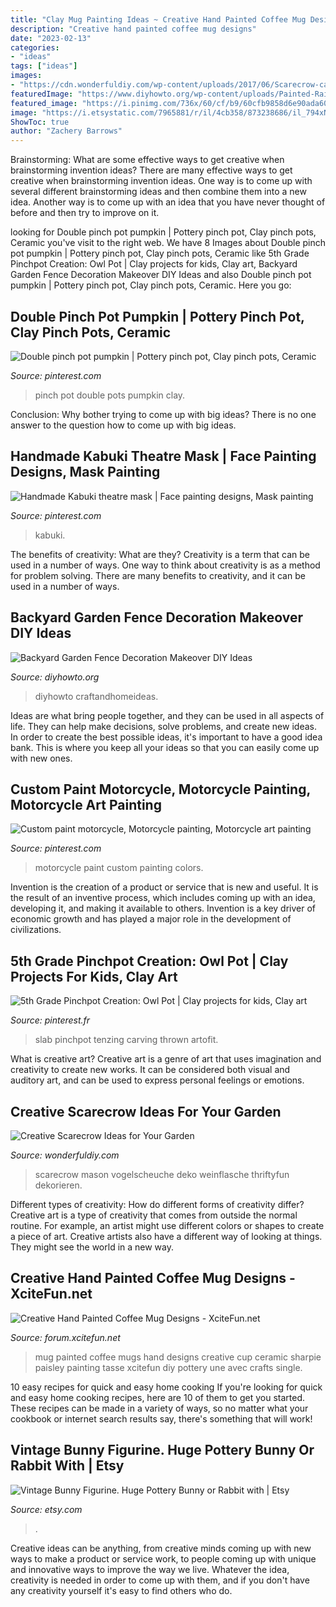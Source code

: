 ```yaml
---
title: "Clay Mug Painting Ideas ~ Creative Hand Painted Coffee Mug Designs"
description: "Creative hand painted coffee mug designs"
date: "2023-02-13"
categories:
- "ideas"
tags: ["ideas"]
images:
- "https://cdn.wonderfuldiy.com/wp-content/uploads/2017/06/Scarecrow-candle-jars.jpg"
featuredImage: "https://www.diyhowto.org/wp-content/uploads/Painted-Rainbow-Pencil-Garden-Fence-Decor-20-Fence-Decoration-Makeover-DIY-Ideas-DIYHowto.jpg"
featured_image: "https://i.pinimg.com/736x/60/cf/b9/60cfb9858d6e90ada608d9effbe3d028.jpg"
image: "https://i.etsystatic.com/7965881/r/il/4cb358/873238686/il_794xN.873238686_rgsf.jpg"
ShowToc: true
author: "Zachery Barrows"
---
```



Brainstorming: What are some effective ways to get creative when brainstorming invention ideas?
There are many effective ways to get creative when brainstorming invention ideas. One way is to come up with several different brainstorming ideas and then combine them into a new idea. Another way is to come up with an idea that you have never thought of before and then try to improve on it.

	

		
looking for Double pinch pot pumpkin | Pottery pinch pot, Clay pinch pots, Ceramic you've visit to the right web. We have 8 Images about Double pinch pot pumpkin | Pottery pinch pot, Clay pinch pots, Ceramic like 5th Grade Pinchpot Creation: Owl Pot | Clay projects for kids, Clay art, Backyard Garden Fence Decoration Makeover DIY Ideas and also Double pinch pot pumpkin | Pottery pinch pot, Clay pinch pots, Ceramic. Here you go:
		
    
## Double Pinch Pot Pumpkin | Pottery Pinch Pot, Clay Pinch Pots, Ceramic

<img loading=lazy src="https://i.pinimg.com/736x/65/cb/67/65cb6743d3fb0d6aa3a16005bc0a8b7a.jpg" onerror="this.onerror=null;this.src='https://tse2.mm.bing.net/th?id=OIP.b8yQy2u3fKz4VFh77E_V-gHaJ6&amp;pid=15.1';" alt="Double pinch pot pumpkin | Pottery pinch pot, Clay pinch pots, Ceramic">

_Source: pinterest.com_

>pinch pot double pots pumpkin clay. 

	

Conclusion: Why bother trying to come up with big ideas?
There is no one answer to the question how to come up with big ideas.

    
## Handmade Kabuki Theatre Mask | Face Painting Designs, Mask Painting

<img loading=lazy src="https://i.pinimg.com/736x/02/a1/d3/02a1d3a58c5dd5e89c3df8cd8de650ab--clay-masks-historical-art.jpg" onerror="this.onerror=null;this.src='https://tse3.mm.bing.net/th?id=OIP.695xmVnWLOeR4x_KH9evggHaJ3&amp;pid=15.1';" alt="Handmade Kabuki theatre mask | Face painting designs, Mask painting">

_Source: pinterest.com_

>kabuki. 

	

The benefits of creativity: What are they?
Creativity is a term that can be used in a number of ways. One way to think about creativity is as a method for problem solving. There are many benefits to creativity, and it can be used in a number of ways.

    
## Backyard Garden Fence Decoration Makeover DIY Ideas

<img loading=lazy src="https://www.diyhowto.org/wp-content/uploads/Painted-Rainbow-Pencil-Garden-Fence-Decor-20-Fence-Decoration-Makeover-DIY-Ideas-DIYHowto.jpg" onerror="this.onerror=null;this.src='https://tse1.mm.bing.net/th?id=OIP.7i36tDUQ0461UGGG2ngPZQHaJ8&amp;pid=15.1';" alt="Backyard Garden Fence Decoration Makeover DIY Ideas">

_Source: diyhowto.org_

>diyhowto craftandhomeideas. 

	

Ideas are what bring people together, and they can be used in all aspects of life. They can help make decisions, solve problems, and create new ideas. In order to create the best possible ideas, it's important to have a good idea bank. This is where you keep all your ideas so that you can easily come up with new ones.

    
## Custom Paint Motorcycle, Motorcycle Painting, Motorcycle Art Painting

<img loading=lazy src="https://i.pinimg.com/736x/60/cf/b9/60cfb9858d6e90ada608d9effbe3d028.jpg" onerror="this.onerror=null;this.src='https://tse4.mm.bing.net/th?id=OIP.0medRI2H3v9aUq1h1mkAGAHaLH&amp;pid=15.1';" alt="Custom paint motorcycle, Motorcycle painting, Motorcycle art painting">

_Source: pinterest.com_

>motorcycle paint custom painting colors. 

	

Invention is the creation of a product or service that is new and useful. It is the result of an inventive process, which includes coming up with an idea, developing it, and making it available to others. Invention is a key driver of economic growth and has played a major role in the development of civilizations.

    
## 5th Grade Pinchpot Creation: Owl Pot | Clay Projects For Kids, Clay Art

<img loading=lazy src="https://i.pinimg.com/736x/c6/70/95/c67095bcba262fd4361f55f0efdc2d3d--th-grades-clay-projects.jpg" onerror="this.onerror=null;this.src='https://tse1.mm.bing.net/th?id=OIP.TMZYFE4ASgYe9XcG8Hwm6gHaJ3&amp;pid=15.1';" alt="5th Grade Pinchpot Creation: Owl Pot | Clay projects for kids, Clay art">

_Source: pinterest.fr_

>slab pinchpot tenzing carving thrown artofit. 

	

What is creative art?
Creative art is a genre of art that uses imagination and creativity to create new works. It can be considered both visual and auditory art, and can be used to express personal feelings or emotions.

    
## Creative Scarecrow Ideas For Your Garden

<img loading=lazy src="https://cdn.wonderfuldiy.com/wp-content/uploads/2017/06/Scarecrow-candle-jars.jpg" onerror="this.onerror=null;this.src='https://tse2.mm.bing.net/th?id=OIP.GKr2jMJxKHZBjSb8-25UtwHaJ6&amp;pid=15.1';" alt="Creative Scarecrow Ideas for Your Garden">

_Source: wonderfuldiy.com_

>scarecrow mason vogelscheuche deko weinflasche thriftyfun dekorieren. 

	

Different types of creativity: How do different forms of creativity differ?
Creative art is a type of creativity that comes from outside the normal routine. For example, an artist might use different colors or shapes to create a piece of art. Creative artists also have a different way of looking at things. They might see the world in a new way.

    
## Creative Hand Painted Coffee Mug Designs - XciteFun.net

<img loading=lazy src="http://img.xcitefun.net/users/2014/11/365681,xcitefun-coffee-mug-designs-12.jpg" onerror="this.onerror=null;this.src='https://tse1.mm.bing.net/th?id=OIP.w7GSdCZwORtLTaDHd9_7-QHaFj&amp;pid=15.1';" alt="Creative Hand Painted Coffee Mug Designs - XciteFun.net">

_Source: forum.xcitefun.net_

>mug painted coffee mugs hand designs creative cup ceramic sharpie paisley painting tasse xcitefun diy pottery une avec crafts single. 

	

10 easy recipes for quick and easy home cooking
If you're looking for quick and easy home cooking recipes, here are 10 of them to get you started. These recipes can be made in a variety of ways, so no matter what your cookbook or internet search results say, there's something that will work!

    
## Vintage Bunny Figurine. Huge Pottery Bunny Or Rabbit With | Etsy

<img loading=lazy src="https://i.etsystatic.com/7965881/r/il/4cb358/873238686/il_794xN.873238686_rgsf.jpg" onerror="this.onerror=null;this.src='https://tse3.mm.bing.net/th?id=OIP.6W4eoS-XMqTGbZca5Rd7-AHaMC&amp;pid=15.1';" alt="Vintage Bunny Figurine. Huge Pottery Bunny or Rabbit with | Etsy">

_Source: etsy.com_

>. 

	

Creative ideas can be anything, from creative minds coming up with new ways to make a product or service work, to people coming up with unique and innovative ways to improve the way we live. Whatever the idea, creativity is needed in order to come up with them, and if you don't have any creativity yourself it's easy to find others who do.

